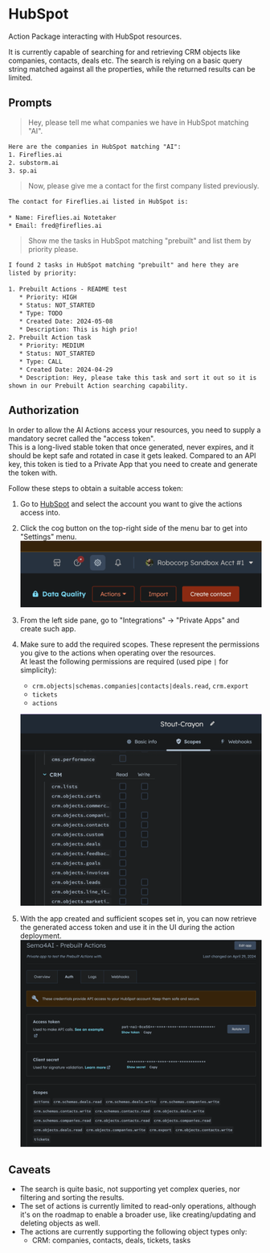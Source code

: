 # HubSpot

Action Package interacting with HubSpot resources.

It is currently capable of searching for and retrieving CRM objects like companies, contacts, deals etc. The search is relying on a basic query string matched against all the properties, while the returned results can be limited.

## Prompts

> Hey, please tell me what companies we have in HubSpot matching "AI".

```
Here are the companies in HubSpot matching "AI":
1. Fireflies.ai
2. substorm.ai
3. sp.ai
```

> Now, please give me a contact for the first company listed previously.

```
The contact for Fireflies.ai listed in HubSpot is:

* Name: Fireflies.ai Notetaker
* Email: fred@fireflies.ai
```

> Show me the tasks in HubSpot matching "prebuilt" and list them by priority please.

```
I found 2 tasks in HubSpot matching "prebuilt" and here they are listed by priority:

1. Prebuilt Actions - README test
   * Priority: HIGH
   * Status: NOT_STARTED
   * Type: TODO
   * Created Date: 2024-05-08
   * Description: This is high prio!
2. Prebuilt Action task
   * Priority: MEDIUM
   * Status: NOT_STARTED
   * Type: CALL
   * Created Date: 2024-04-29
   * Description: Hey, please take this task and sort it out so it is shown in our Prebuilt Action searching capability.
```

## Authorization

In order to allow the AI Actions access your resources, you need to supply a mandatory
secret called the "access token".  
This is a long-lived stable token that once generated, never expires, and it should be kept safe and rotated in case it gets leaked. Compared to an API key, this token is tied to a Private App that you need to create and generate the token with.

Follow these steps to obtain a suitable access token:

1. Go to [HubSpot](https://app.hubspot.com/) and select the account you want to give the actions access into.
2. Click the cog button on the top-right side of the menu bar to get into "Settings" menu.
   ![settings cog](./docs/images/1-settings-cog.png)
3. From the left side pane, go to "Integrations" -> "Private Apps" and create such app.
4. Make sure to add the required scopes. These represent the permissions you give to the actions when operating over the resources.  
   At least the following permissions are required (used pipe `|` for simplicity):
   - `crm.objects|schemas.companies|contacts|deals.read`, `crm.export`
   - `tickets`
   - `actions`

   ![app scopes config](./docs/images/2-app-scopes-config.png)
5. With the app created and sufficient scopes set in, you can now retrieve the generated access token and use it in the UI during the action deployment.
   ![app auth access token](./docs/images/3-app-auth-access-token.png)

## Caveats

- The search is quite basic, not supporting yet complex queries, nor filtering and sorting the results.
- The set of actions is currently limited to read-only operations, although it's on the roadmap to enable a broader use, like creating/updating and deleting objects as well.
- The actions are currently supporting the following object types only:
  - CRM: companies, contacts, deals, tickets, tasks
